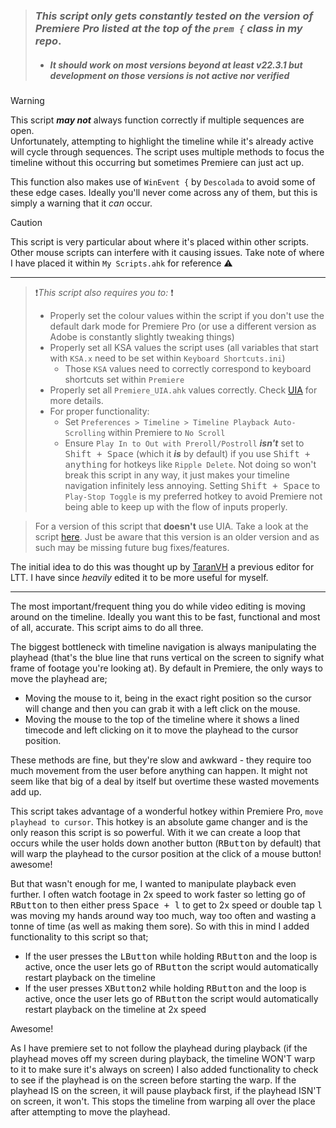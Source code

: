 > ### *This script only gets constantly tested on the version of Premiere Pro listed at the top of the `prem {` class in my repo*.
>  - ##### It *should* work on most versions beyond at least v22.3.1 but development on those versions is not active nor verified

> [!Warning]
> This script **_may not_** always function correctly if multiple sequences are open.  
> Unfortunately, attempting to highlight the timeline while it's already active will cycle through sequences. The script uses multiple methods to focus the timeline without this occurring but sometimes Premiere can just act up.  
>
> This function also makes use of `WinEvent {` by `Descolada` to avoid some of these edge cases. Ideally you'll never come across any of them, but this is simply a warning that it *can* occur.

> [!Caution]
> This script is very particular about where it's placed within other scripts. Other mouse scripts can interfere with it causing issues. Take note of where I have placed it within `My Scripts.ahk` for reference ⚠️
***

> ❗*This script also requires you to:* ❗
> - Properly set the colour values within the script if you don't use the default dark mode for Premiere Pro (or use a different version as Adobe is constantly slightly tweaking things)
> - Properly set all KSA values the script uses (all variables that start with `KSA.x` need to be set within `Keyboard Shortcuts.ini`)
>   - Those `KSA` values need to correctly correspond to keyboard shortcuts set within `Premiere`
> - Properly set all `Premiere_UIA.ahk` values correctly. Check [UIA](https://github.com/Tomshiii/ahk/wiki/UIA) for more details.
> - For proper functionality:
>    - Set `Preferences > Timeline > Timeline Playback Auto-Scrolling` within Premiere to `No Scroll`
>    - Ensure `Play In to Out with Preroll/Postroll` **_isn't_** set to <kbd>Shift + Space</kbd> (which it **_is_** by default) if you use <kbd>Shift + anything</kbd> for hotkeys like `Ripple Delete`. Not doing so won't break this script in any way, it just makes your timeline navigation infinitely less annoying. Setting <kbd>Shift + Space</kbd> to `Play-Stop Toggle` is my preferred hotkey to avoid Premiere not being able to keep up with the flow of inputs properly.

> For a version of this script that **doesn't** use UIA. Take a look at the script [here](https://github.com/Tomshiii/ahk/blob/v2.11.3/lib/Classes/Editors/Premiere_RightClick.ahk). Just be aware that this version is an older version and as such may be missing future bug fixes/features.

The initial idea to do this was thought up by [TaranVH](https://github.com/TaranVH/2nd-keyboard) a previous editor for LTT. I have since *heavily* edited it to be more useful for myself.
***
The most important/frequent thing you do while video editing is moving around on the timeline. Ideally you want this to be fast, functional and most of all, accurate. This script aims to do all three.

The biggest bottleneck with timeline navigation is always manipulating the playhead (that's the blue line that runs vertical on the screen to signify what frame of footage you're looking at). By default in Premiere, the only ways to move the playhead are;

- Moving the mouse to it, being in the exact right position so the cursor will change and then you can grab it with a left click on the mouse.
- Moving the mouse to the top of the timeline where it shows a lined timecode and left clicking on it to move the playhead to the cursor position.

These methods are fine, but they're slow and awkward - they require too much movement from the user before anything can happen. It might not seem like that big of a deal by itself but overtime these wasted movements add up.

This script takes advantage of a wonderful hotkey within Premiere Pro, `move playhead to cursor`. This hotkey is an absolute game changer and is the only reason this script is so powerful. With it we can create a loop that occurs while the user holds down another button (<kbd>RButton</kbd> by default) that will warp the playhead to the cursor position at the click of a mouse button! awesome!

But that wasn't enough for me, I wanted to manipulate playback even further. I often watch footage in 2x speed to work faster so letting go of <kbd>RButton</kbd> to then either press <kbd>Space + l</kbd> to get to 2x speed or double tap <kbd>l</kbd> was moving my hands around way too much, way too often and wasting a tonne of time (as well as making them sore). So with this in mind I added functionality to this script so that;

- If the user presses the <kbd>LButton</kbd> while holding <kbd>RButton</kbd> and the loop is active, once the user lets go of <kbd>RButton</kbd> the script would automatically restart playback on the timeline
- If the user presses <kbd>XButton2</kbd> while holding <kbd>RButton</kbd> and the loop is active, once the user lets go of <kbd>RButton</kbd> the script would automatically restart playback on the timeline at 2x speed

Awesome!

As I have premiere set to not follow the playhead during playback (if the playhead moves off my screen during playback, the timeline WON'T warp to it to make sure it's always on screen) I also added functionality to check to see if the playhead is on the screen before starting the warp. If the playhead IS on the screen, it will pause playback first, if the playhead ISN'T on screen, it won't. This stops the timeline from warping all over the place after attempting to move the playhead.